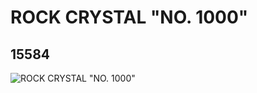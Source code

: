 # ROCK CRYSTAL "NO. 1000"
## 15584
![ROCK CRYSTAL "NO. 1000"](https://lc-www-live-s.legocdn.com/media/bricks/5/2/6051533.jpg)